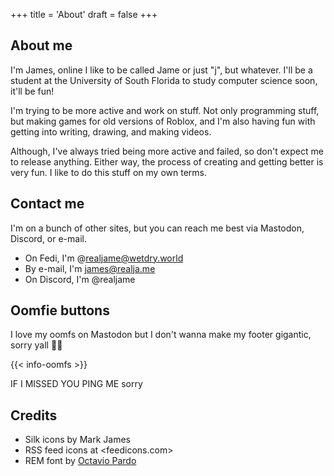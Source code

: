 +++
title = 'About'
draft = false
+++

## About me

I'm James, online I like to be called Jame or just "j", but whatever. I'll be a student at the University of South Florida to study computer science soon, it'll be fun!

I'm trying to be more active and work on stuff. Not only programming stuff, but making games for old versions of Roblox, and I'm also having fun with getting into writing, drawing, and making videos.

Although, I've always tried being more active and failed, so don't expect me to release anything. Either way, the process of creating and getting better is very fun. I like to do this stuff on my own terms.

## Contact me

I'm on a bunch of other sites, but you can reach me best via Mastodon, Discord, or e-mail.

- On Fedi, I'm @realjame@wetdry.world
- By e-mail, I'm james@realja.me
- On Discord, I'm @realjame

## Oomfie buttons

I love my oomfs on Mastodon but I don't wanna make my footer gigantic, sorry yall 🙏🥹

{{< info-oomfs >}}

IF I MISSED YOU PING ME sorry

## Credits

- Silk icons by Mark James
- RSS feed icons at <feedicons.com>
- REM font by [Octavio Pardo](https://github.com/octaviopardo/REM)